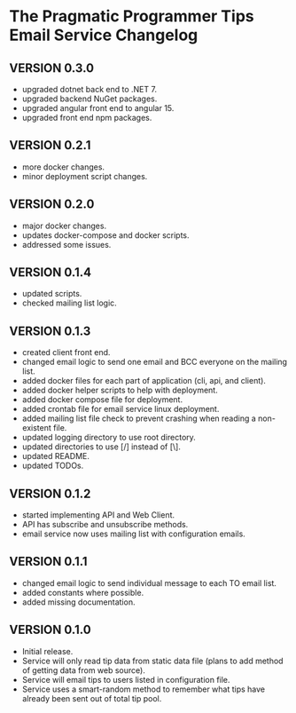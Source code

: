 # The Pragmatic Programmer Tips Email Service Changelog

## VERSION 0.3.0

- upgraded dotnet back end to .NET 7.
- upgraded backend NuGet packages.
- upgraded angular front end to angular 15.
- upgraded front end npm packages.

## VERSION 0.2.1

- more docker changes.
- minor deployment script changes.

## VERSION 0.2.0

- major docker changes.
- updates docker-compose and docker scripts.
- addressed some issues.

## VERSION 0.1.4

- updated scripts.
- checked mailing list logic.

## VERSION 0.1.3

- created client front end.
- changed email logic to send one email and BCC everyone on the mailing list.
- added docker files for each part of application (cli, api, and client).
- added docker helper scripts to help with deployment.
- added docker compose file for deployment.
- added crontab file for email service linux deployment.
- added mailing list file check to prevent crashing when reading a non-existent file.
- updated logging directory to use root directory.
- updated directories to use [/] instead of [\\].
- updated README.
- updated TODOs.

## VERSION 0.1.2

- started implementing API and Web Client.
- API has subscribe and unsubscribe methods.
- email service now uses mailing list with configuration emails.

## VERSION 0.1.1

- changed email logic to send individual message to each TO email list.
- added constants where possible.
- added missing documentation.

## VERSION 0.1.0

- Initial release.
- Service will only read tip data from static data file (plans to add method of getting data from web source).
- Service will email tips to users listed in configuration file.
- Service uses a smart-random method to remember what tips have already been sent out of total tip pool.
